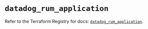 # `datadog_rum_application`

Refer to the Terraform Registry for docs: [`datadog_rum_application`](https://registry.terraform.io/providers/datadog/datadog/3.44.1/docs/resources/rum_application).
